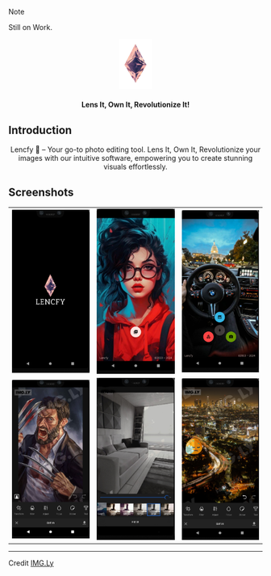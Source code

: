 > [!NOTE]
> Still on Work.

<p align="center">
	<img src="app/src/main/res/drawable/lencfy_bgremoved_logo.png" alt="flashscreen" width="13%">
	<h4 align="center">
	Lens It, Own It, Revolutionize It!
</h4>
</p>

## Introduction

<p align= "center">
Lencfy 🚀 – Your go-to photo editing tool. Lens It, Own It, Revolutionize your images with our intuitive software, empowering you to create stunning visuals effortlessly.
</p>


## Screenshots

<table>
<tr>
<td>
<img src="assets/landing_screenshot.png" alt="flashscreen" height="auto">
</td>
<td>
<img src="assets/home_screen_screenshot.png" alt="home" height="auto">
</td>
<td>
<img src="assets/home_screenshot1.png" alt="home" height="auto">
</td>
</tr>
<tr>
<td>
<img src="assets/edit_mode_home.png" alt="editscreen" height="auto">
</td>
<td>
<img src="assets/edit_mode2.png" alt="editscreen" height="auto">
</td>
<td>
<img src="assets/edit_mode1.png" alt="editscreen" height="auto">
</td>
</tr>
</table>

***

Credit [IMG.Ly](https://img.ly/docs/pesdk/android/getting-started/integration/)
